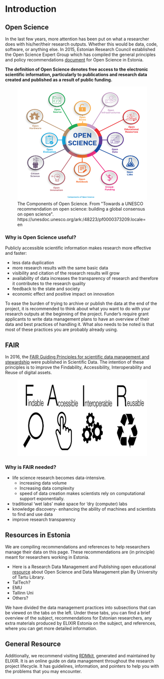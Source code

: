  
 # Introduction
 
## Open Science

In the last few years, more attention has been put on what a researcher does with his/her/their research outputs. Whether this would be data, code, software, or anything else. In 2015, Estonian Research Council established the Open Science Expert Group which has compiled the general principles and policy recommendations [document](https://www.etag.ee/wp-content/uploads/2016/07/Avatud_Teadus_Eestis_1.0.pdf) for Open Science in Estonia.

**The definition of Open Science denotes free access to the electronic scientific information, particularly to publications and research data created and published as a result of public funding.**

<figure>
    <img src="Components_of_Open_Science_UNESCO_2020.png" width="450" height="370"
         alt="The Components of Open Science">
    <figcaption> The Components of Open Science. From "Towards a UNESCO recommendation on open science: building a global consensus on open science". https://unesdoc.unesco.org/ark:/48223/pf0000373209.locale=en </figcaption>
</figure>

### Why is Open Science useful?
Publicly accessible scientific information makes research more effective and faster:
- less data duplication 
- more research results with the same basic data 
- visibility and citation of the research results will grow 
- availability of data increases the transparency of research and therefore it contributes to the research quality 
- feedback to the state and society
- economic effect and positive impact on innovation

To ease the burden of trying to archive or publish the data at the end of the project, it is recommended to think about what you want to do with your research outputs at the beginning of the project. Funder’s require grant applicants to write data management plans to have an overview of their data and best practices of handling it. What also needs to be noted is that most of these practices you are probably already using.

## FAIR

In 2016, the [FAIR Guiding Principles for scientific data management and stewardship](https://www.nature.com/articles/sdata201618) were published in Scientific Data. The intention of these principles is to improve the Findability, Accessibility, Interoperability and Reuse of digital assets.

<figure>
    <img src="FAIR_data_principles.jpg" width="700" height="250"
         alt="FAIR">
</figure>

### Why is FAIR needed?

- life science research becomes data-intensive. 
  - increasing data volume 
  - Increasing data complexity 
  - speed of data creation makes scientists rely on computational support exponentially.
- traditional ‘wet labs’ make space for ‘dry (computer) labs
- knowledge discovery- enhancing the ability of machines and scientists to find and use data
- improve research transparency

## Resources in Estonia

We are compiling recommendations and references to help researchers manage their data on this page. These recommendations are (in principle) meant for researchers working in Estonia. 

- Here is a Research Data Management and Publishing open educational [resource](https://sisu.ut.ee/andmekursus/home0) about Open Science and Data Management plan By University of Tartu Library. 
- TalTech?
- EMU
- Tallinn Uni
- Others?


We have divided the data management practices into subsections that can be viewed on the tabs on the left. Under these tabs, you can find a brief overview of the subject, recommendations for Estonian researchers, any extra materials produced by ELIXIR Estonia on the subject, and references, where you can get more detailed information. 

## General Resource

Additionally, we recommend visiting [RDMkit](https://rdmkit.elixir-europe.org/), generated and maintained by ELIXIR. It is an online guide on data management throughout the research project lifecycle. It has guidelines, information, and pointers to help you with the problems that you may encounter. 
